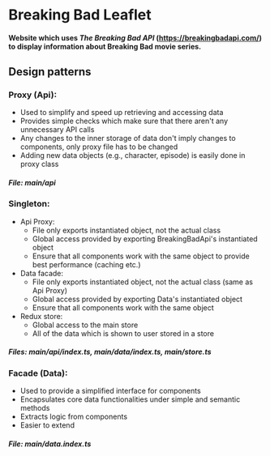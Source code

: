 # Breaking Bad Leaflet

#### Website which uses _The Breaking Bad API_ (https://breakingbadapi.com/) to display information about Breaking Bad movie series.

## Design patterns

### Proxy (Api):

- Used to simplify and speed up retrieving and accessing data
- Provides simple checks which make sure that there aren't any unnecessary API calls
- Any changes to the inner storage of data don't imply changes to components, only proxy file has to be changed
- Adding new data objects (e.g., character, episode) is easily done in proxy class

##### File: main/api

### Singleton:

- Api Proxy:
  - File only exports instantiated object, not the actual class
  - Global access provided by exporting BreakingBadApi's instantiated object
  - Ensure that all components work with the same object to provide best performance (caching etc.)
- Data facade:
  - File only exports instantiated object, not the actual class (same as Api Proxy)
  - Global access provided by exporting Data's instantiated object
  - Ensure that all components work with the same object
- Redux store:
  - Global access to the main store
  - All of the data which is shown to user stored in a store

##### Files: main/api/index.ts, main/data/index.ts, main/store.ts

### Facade (Data):

- Used to provide a simplified interface for components
- Encapsulates core data functionalities under simple and semantic methods
- Extracts logic from components
- Easier to extend

##### File: main/data.index.ts
